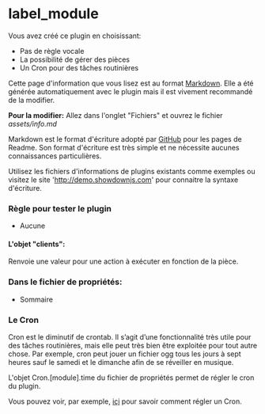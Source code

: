# label_module

Vous avez créé ce plugin en choisissant:
- Pas de règle vocale
- La possibilité de gérer des pièces
- Un Cron pour des tâches routinières

Cette page d'information que vous lisez est au format [Markdown](https://fr.wikipedia.org/wiki/Markdown).
Elle a été générée automatiquement avec le plugin mais il est vivement recommandé de la modifier.

**Pour la modifier:** Allez dans l'onglet "Fichiers" et ouvrez le fichier _assets/info.md_

Markdown est le format d'écriture adopté par [GitHub](https://github.com/) pour les pages de Readme. 
Son format d'écriture est très simple et ne nécessite aucunes connaissances particulières.

Utilisez les fichiers d'informations de plugins existants comme exemples ou visitez le site 'http://demo.showdownjs.com' pour connaitre la syntaxe d'écriture.


### Règle pour tester le plugin
- Aucune

#### L'objet "clients":
Renvoie une valeur pour une action à exécuter en fonction de la pièce.

### Dans le fichier de propriétés:
- Sommaire

### Le Cron
Cron est le diminutif de crontab.
Il s’agit d’une fonctionnalité très utile pour des tâches routinières, mais elle peut très bien être exploitée pour tout autre chose. 
Par exemple, cron peut jouer un fichier ogg tous les jours à sept heures sauf le samedi et le dimanche afin de se réveiller en musique.

L'objet Cron.[module].time du fichier de propriétés permet de régler le cron du plugin.

Vous pouvez voir, par exemple, [içi](https://fr.wikipedia.org/wiki/Cron) pour savoir comment régler un Cron.


<br><br><br><br>
